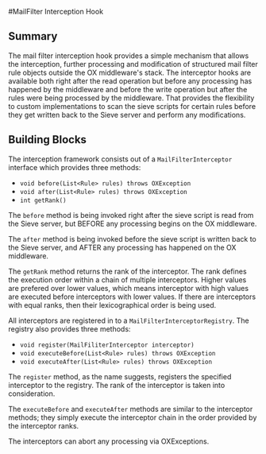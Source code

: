 #MailFilter Interception Hook

## Summary

The mail filter interception hook provides a simple mechanism that allows the interception, further processing and modification of structured mail filter rule objects outside the OX middleware's stack. The interceptor hooks are available both right after the read operation but before any processing has happened by the middleware and before the write operation but after the rules were being processed by the middleware. That provides the flexibility to custom implementations to scan the sieve scripts for certain rules before they get written back to the Sieve server and perform any modifications.

## Building Blocks

The interception framework consists out of a `MailFilterInterceptor` interface which provides three methods:

 * `void before(List<Rule> rules) throws OXException`
 * `void after(List<Rule> rules) throws OXException`
 * `int getRank()`

The `before` method is being invoked right after the sieve script is read from the Sieve server, but BEFORE any processing begins on the OX middleware.

The `after` method is being invoked before the sieve script is written back to the Sieve server, and AFTER any processing has happened on the OX middleware.

The `getRank` method returns the rank of the interceptor. The rank defines the execution order within a chain of multiple interceptors. Higher values are prefered over lower values, which means interceptor with high values are executed before interceptors with lower values. If there are interceptors with equal ranks, then their lexicographical order is being used.

All interceptors are registered in to a `MailFilterInterceptorRegistry`. The registry also provides three methods:

 * `void register(MailFiliterInterceptor interceptor)`
 * `void executeBefore(List<Rule> rules) throws OXException`
 * `void executeAfter(List<Rule> rules) throws OXException`

The `register` method, as the name suggests, registers the specified interceptor to the registry. The rank of the interceptor is taken into consideration.

The `executeBefore` and `executeAfter` methods are similar to the interceptor methods; they simply execute the interceptor chain in the order provided by the interceptor ranks.

The interceptors can abort any processing via OXExceptions.